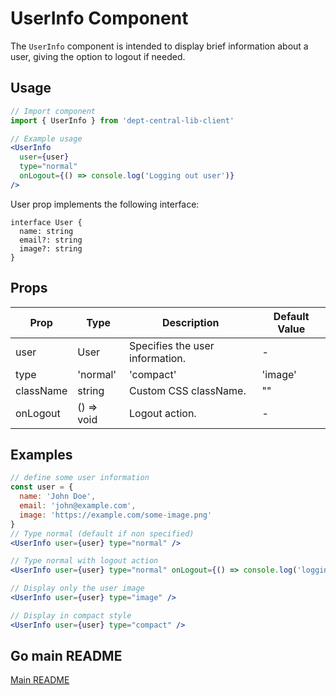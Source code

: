 # UserInfo Component

The `UserInfo` component is intended to display brief information about a user, giving the option to logout if needed.

## Usage

```jsx
// Import component
import { UserInfo } from 'dept-central-lib-client'
```

```jsx
// Example usage
<UserInfo
  user={user}
  type="normal"
  onLogout={() => console.log('Logging out user')}
/>
```

User prop implements the following interface:
```tsx
interface User {
  name: string
  email?: string
  image?: string
}
```

## Props

| Prop        | Type                                                                    | Description                                | Default Value |
| ----------- | ----------------------------------------------------------------------- | ------------------------------------------ | ------------- |
| user        | User                                                                    | Specifies the user information.            | -             |
| type        | 'normal' | 'compact' | 'image'                                          | Specifies the component type.              | "normal"      |
| className   | string                                                                  | Custom CSS className.                      | ""            |
| onLogout    | () => void                                                              | Logout action.                             | -             |


## Examples

```jsx
// define some user information
const user = {
  name: 'John Doe',
  email: 'john@example.com',
  image: 'https://example.com/some-image.png'
}
// Type normal (default if non specified)
<UserInfo user={user} type="normal" />

// Type normal with logout action
<UserInfo user={user} type="normal" onLogout={() => console.log('logging user out')} />

// Display only the user image
<UserInfo user={user} type="image" />

// Display in compact style
<UserInfo user={user} type="compact" />
```

## Go main README

[Main README](../../../README.md#components)

